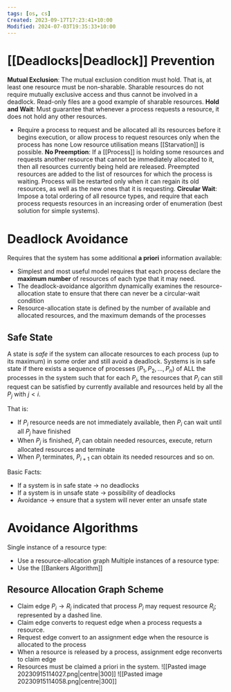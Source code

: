 ```yaml
---
tags: [os, cs]
Created: 2023-09-17T17:23:41+10:00
Modified: 2024-07-03T19:35:33+10:00
---
```

# [[Deadlocks|Deadlock]] Prevention
**Mutual Exclusion**:
The mutual exclusion condition must hold. That is, at least one resource must be non-sharable. Sharable resources do not require mutually exclusive access and thus cannot be involved in a deadlock. Read-only files are a good example of sharable resources.
**Hold and Wait**:
Must guarantee that whenever a process requests a resource, it does not hold any other resources. 
- Require a process to request and be allocated all its resources before it begins execution, or allow process to request resources only when the process has none
Low resource utilisation means [[Starvation]] is possible.
**No Preemption**:
If a [[Process]] is holding some resources and requests another resource that cannot be immediately allocated to it, then all resources currently being held are released. Preempted resources are added to the list of resources for which the process is waiting. Process will be restarted only when it can regain its old resources, as well as the new ones that it is requesting.
**Circular Wait**:
Impose a total ordering of all resource types, and require that each process requests resources in an increasing order of enumeration (best solution for simple systems).
# Deadlock Avoidance
Requires that the system has some additional **a priori** information available:
- Simplest and most useful model requires that each process declare the **maximum number** of resources of each type that it may need.
- The deadlock-avoidance algorithm dynamically examines the resource-allocation state to ensure that there can never be a circular-wait condition
- Resource-allocation state is defined by the number of available and allocated resources, and the maximum demands of the processes
## Safe State
A state is *safe* if the system can allocate resources to each process (up to its maximum) in some order and still avoid a deadlock. Systems is in safe state if there exists a sequence of processes $(P_1,P_2,\dots,P_n)$ of ALL the processes in the system such that for each $P_i$, the resources that $P_i$ can still request can be satisfied by currently available and resources held by all the $P_j$ with $j<i$.

That is:
- If $P_i$ resource needs are not immediately available, then $P_i$ can wait until all $P_j$ have finished
- When $P_j$ is finished, $P_i$ can obtain needed resources, execute, return allocated resources and terminate
- When $P_i$ terminates, $P_{i+1}$ can obtain its needed resources and so on.

Basic Facts:
- If a system is in safe state $\to$ no deadlocks
- If a system is in unsafe state $\to$ possibility of deadlocks
- Avoidance $\to$ ensure that a system will never enter an unsafe state
# Avoidance Algorithms
Single instance of a resource type:
- Use a resource-allocation graph
Multiple instances of a resource type:
- Use the [[Bankers Algorithm]]
## Resource Allocation Graph Scheme
- Claim edge $P_i\to R_j$ indicated that process $P_i$ may request resource $R_j$; represented by a dashed line. 
- Claim edge converts to request edge when a process requests a resource. 
- Request edge convert to an assignment edge when the resource is allocated to the process
- When a resource is released by a process, assignment edge reconverts to claim edge
- Resources must be claimed a priori in the system.
![[Pasted image 20230915114027.png|centre|300]]
![[Pasted image 20230915114058.png|centre|300]]
